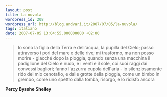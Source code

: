 ```yaml
---
layout: post
title: La nuvola
wordpress_id: 208
wordpress_url: http://blog.andvari.it/2007/07/05/la-nuvola/
tags: italiano
date: 2007-07-05 13:04:55.000000000 +02:00
---
```


<blockquote>Io sono la figlia della Terra e dell'acqua,
la pupilla del Cielo;
passo attraverso i pori del mare e delle rive; mi trasformo,
ma non posso morire -
giacché dopo la pioggia, quando senza una macchina
il padiglione del Cielo è nudo,
e i venti e il sole, coi suoi raggi dai convessi bagliori;
fanno l'azzurra cupola dell'aria -
io silenziosamente rido del mio cenotafio,
e dalle grotte della pioggia,
come un bimbo in grembo, come uno spettro dalla tomba,
risorgo, e lo ridisfo ancora</blockquote>
<strong>Percy Bysshe Shelley</strong>
